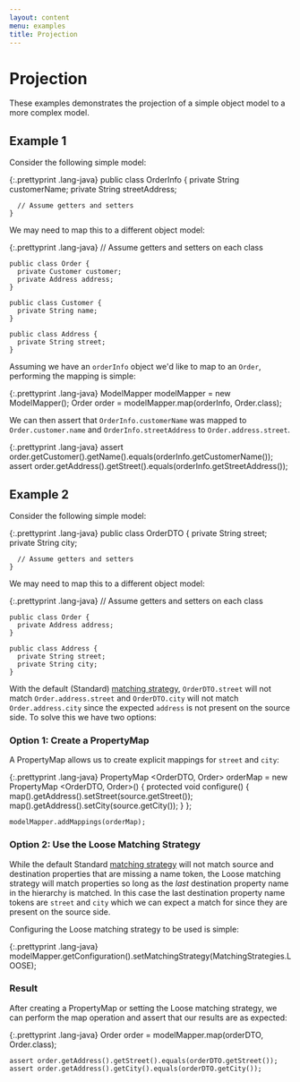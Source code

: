 ```yaml
---
layout: content
menu: examples
title: Projection
---
```


# Projection

These examples demonstrates the projection of a simple object model to a more complex model.

## Example 1 

Consider the following simple model:

{:.prettyprint .lang-java}
	public class OrderInfo {
	  private String customerName;
	  private String streetAddress;
	
	  // Assume getters and setters
	}

We may need to map this to a different object model:

{:.prettyprint .lang-java}
	// Assume getters and setters on each class
	
	public class Order {
	  private Customer customer;
	  private Address address;
	}
	
	public class Customer {
	  private String name;
	}
	
	public class Address {
	  private String street;
	}

Assuming we have an `orderInfo` object we'd like to map to an `Order`, performing the mapping is simple:

{:.prettyprint .lang-java}
	ModelMapper modelMapper = new ModelMapper();
	Order order = modelMapper.map(orderInfo, Order.class);

We can then assert that `OrderInfo.customerName` was mapped to `Order.customer.name` and `OrderInfo.streetAddress` to `Order.address.street`.

{:.prettyprint .lang-java}
	assert order.getCustomer().getName().equals(orderInfo.getCustomerName());
	assert order.getAddress().getStreet().equals(orderInfo.getStreetAddress());

## Example 2

Consider the following simple model:

{:.prettyprint .lang-java}
	public class OrderDTO {
	  private String street;
	  private String city;
	
	  // Assume getters and setters
	}

We may need to map this to a different object model:

{:.prettyprint .lang-java}
	// Assume getters and setters on each class
	
	public class Order {
	  private Address address;
	}
	
	public class Address {
	  private String street;
	  private String city;
	}

With the default (Standard) [matching strategy](/user-manual/configuration/#matching-strategies), `OrderDTO.street` will not match `Order.address.street` and `OrderDTO.city` will not match `Order.address.city` since the expected `address` is not present on the source side. To solve this we have two options:

### Option 1: Create a PropertyMap

A PropertyMap allows us to create explicit mappings for `street` and `city`:

{:.prettyprint .lang-java}
	PropertyMap <OrderDTO, Order> orderMap = new PropertyMap <OrderDTO, Order>() {
	  protected void configure() {
	    map().getAddress().setStreet(source.getStreet());
	    map().getAddress().setCity(source.getCity());
	  }
	};
	
	modelMapper.addMappings(orderMap);

### Option 2: Use the Loose Matching Strategy

While the default Standard [matching strategy](/user-manual/configuration/#matching-strategies) will not match source and destination properties that are missing a name token, the Loose matching strategy will match properties so long as the _last_ destination property name in the hierarchy is matched. In this case the last destination property name tokens are `street` and `city` which we can expect a match for since they are present on the source side.

Configuring the Loose matching strategy to be used is simple:

{:.prettyprint .lang-java}
	modelMapper.getConfiguration().setMatchingStrategy(MatchingStrategies.LOOSE);

### Result

After creating a PropertyMap or setting the Loose matching strategy, we can perform the map operation and assert that our results are as expected:

{:.prettyprint .lang-java}
	Order order = modelMapper.map(orderDTO, Order.class);
	
	assert order.getAddress().getStreet().equals(orderDTO.getStreet());
	assert order.getAddress().getCity().equals(orderDTO.getCity());
